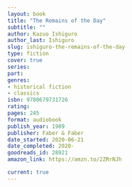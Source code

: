 ```yaml
---
layout: book
title: "The Remains of the Day"
subtitle: ""
author: Kazuo Ishiguro
author_last: Ishiguro
slug: ishiguro-the-remains-of-the-day
type: fiction
cover: true
series: 
part: 
genres:
- historical fiction
- classics
isbn: 9780679731726
rating: 
pages: 245
format: audiobook
publish_year: 1989
publisher: Faber & Faber
date_started: 2020-06-21
date_completed: 2020-
goodreads_id: 28921
amazon_link: https://amzn.to/2ZRrNJh

current: true
---
```

